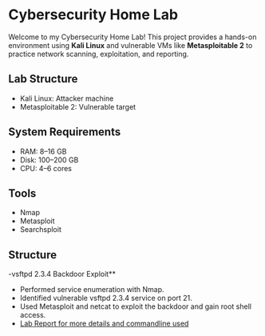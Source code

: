 #  Cybersecurity Home Lab

Welcome to my Cybersecurity Home Lab! This project provides a hands-on environment using **Kali Linux** and vulnerable VMs like **Metasploitable 2** to practice network scanning, exploitation, and reporting.

## Lab Structure
- Kali Linux: Attacker machine
- Metasploitable 2: Vulnerable target

## System Requirements
- RAM: 8–16 GB
- Disk: 100–200 GB
- CPU: 4–6 cores

## Tools
- Nmap
- Metasploit
- Searchsploit
## Structure
  -vsftpd 2.3.4 Backdoor Exploit**
  - Performed service enumeration with Nmap.
  - Identified vulnerable vsftpd 2.3.4 service on port 21.
  - Used Metasploit and netcat to exploit the backdoor and gain root shell access.
  - [Lab Report for more details and commandline used](./lab_reports/report_template.md)

